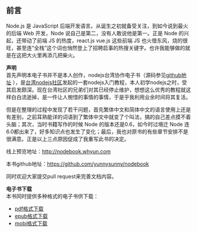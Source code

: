 ## 前言

Node.js 是 JavaScript 后端开发语言。从诞生之初就备受关注，到如今说到最火的后端 Web 开发，Node 说自己是第二，没有人敢说他是第一。正是 Node 的兴起，还带动了前端 JS 的热度，react.js  vue.js 这些前端 JS 也火借东风，烧的很旺，甚至连“全栈”这个词也悄然登上了招聘启事的热搜关键字。也许我能够做的就是在这把大火里再添几把柴火。

**声明**  
首先声明本电子书并不是本人创作，nodejs台湾协作电子书（源码参见[github地址](https://github.com/nodejs-tw/nodejs-wiki-book) ），是[台湾nodejs社区](http://nodejs.tw)发起的一套nodejs入门教程，本人初学nodejs之时，受其启发颇深。现在台湾社区的兄弟们对其已经停止维护，想想这么优秀的教程就这样白白流逝掉，是一件让人惋惜的事情的事情，于是乎我利用业余时间将其复活。

但是在整理的过程中发现了若干问题，首先繁体中文和简体中文的语言使用上还是有差别，之前耳熟能详的词语到了繁体中文中就变了个叫法，搞的自己差点摸不着头脑；其次，当时书籍写作的时候 Node 的版本还是0.6，如今时过境迁 Node 连6.0都出来了，好多知识点也发生了变化；最后，我也对原书的有些章节安排不是很满意。正是以上三点原因促成了我重写此书的决定。

线上预览地址：http://nodebook.whyun.com

本书github地址：https://github.com/yunnysunny/nodebook

同时欢迎大家提交pull request来完善文档内容。

**电子书下载**  
本书同时提供多种格式的电子书供下载：

- [pdf格式下载](http://nodebook.whyun.com/nodebook.pdf "pdf下载")
- [epub格式下载](http://nodebook.whyun.com/nodebook.epub "epub下载")
- [mobi格式下载](http://nodebook.whyun.com/nodebook.mobi "mobi下载")

